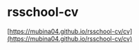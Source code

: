 # rsschool-cv

[https://mubina04.github.io/rsschool-cv/cv](https://mubina04.github.io/rsschool-cv/cv)

